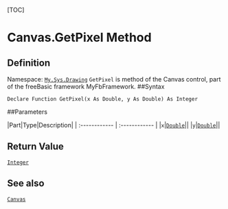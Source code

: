 [TOC]
# Canvas.GetPixel Method

## Definition
Namespace: [`My.Sys.Drawing`](My.Sys.Drawing.md)
`GetPixel` is method of the Canvas control, part of the freeBasic framework MyFbFramework.
##Syntax
```freeBasic
Declare Function GetPixel(x As Double, y As Double) As Integer
```

##Parameters

|Part|Type|Description|
| :------------ | :------------ |
|`x`|[`Double`]("https://www.freebasic.net/wiki/KeyPgDouble")||
|`y`|[`Double`]("https://www.freebasic.net/wiki/KeyPgDouble")||

## Return Value
[`Integer`]("https://www.freebasic.net/wiki/KeyPgInteger")
## See also
[`Canvas`](Canvas.md)
